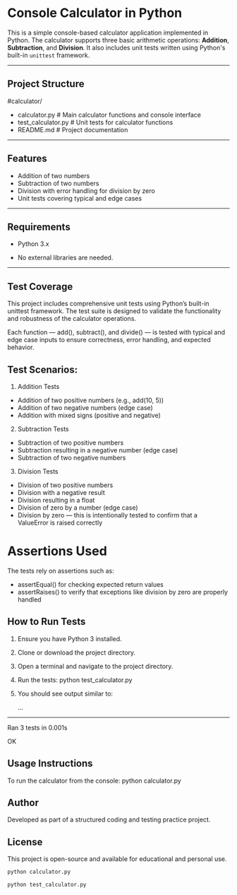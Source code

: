 # Console Calculator in Python

This is a simple console-based calculator application implemented in Python. The calculator supports three basic arithmetic operations: **Addition**, **Subtraction**, and **Division**. 
It also includes unit tests written using Python's built-in `unittest` framework.

---

## Project Structure


#calculator/
- calculator.py # Main calculator functions and console interface
- test_calculator.py # Unit tests for calculator functions
- README.md # Project documentation

---

## Features

- Addition of two numbers
- Subtraction of two numbers
- Division with error handling for division by zero
- Unit tests covering typical and edge cases

---

## Requirements

- Python 3.x

- No external libraries are needed.

---
 
 ## Test Coverage
This project includes comprehensive unit tests using Python’s built-in unittest framework. The test suite is designed to validate the functionality and robustness of the calculator operations.

Each function — add(), subtract(), and divide() — is tested with typical and edge case inputs to ensure correctness, error handling, and expected behavior.

## Test Scenarios:
1. Addition Tests

- Addition of two positive numbers (e.g., add(10, 5))
- Addition of two negative numbers (edge case)
- Addition with mixed signs (positive and negative)

2. Subtraction Tests
- Subtraction of two positive numbers
- Subtraction resulting in a negative number (edge case)
- Subtraction of two negative numbers

3. Division Tests
- Division of two positive numbers
- Division with a negative result
- Division resulting in a float
- Division of zero by a number (edge case)
- Division by zero — this is intentionally tested to confirm that a ValueError is raised correctly

# Assertions Used
The tests rely on assertions such as:
- assertEqual() for checking expected return values
- assertRaises() to verify that exceptions like division by zero are properly handled

## How to Run Tests

1. Ensure you have Python 3 installed.
2. Clone or download the project directory.
3. Open a terminal and navigate to the project directory.
4. Run the tests:
   python test_calculator.py
5. You should see output similar to:

   ...
----------------------------------------------------------------------
Ran 3 tests in 0.001s

OK

## Usage Instructions
To run the calculator from the console:
   python calculator.py

## Author
Developed as part of a structured coding and testing practice project.


## License
This project is open-source and available for educational and personal use.


```bash
python calculator.py

python test_calculator.py

